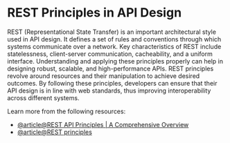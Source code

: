 # REST Principles in API Design 

REST (Representational State Transfer) is an important architectural style used in API design. It defines a set of rules and conventions through which systems communicate over a network. Key characteristics of REST include statelessness, client-server communication, cacheability, and a uniform interface. Understanding and applying these principles properly can help in designing robust, scalable, and high-performance APIs. REST principles revolve around resources and their manipulation to achieve desired outcomes. By following these principles, developers can ensure that their API design is in line with web standards, thus improving interoperability across different systems.

Learn more from the following resources:

- [@article@REST API Principles | A Comprehensive Overview](https://blog.dreamfactory.com/rest-apis-an-overview-of-basic-principles)
- [@article@REST principles](https://ninenines.eu/docs/en/cowboy/2.12/guide/rest_principles/)